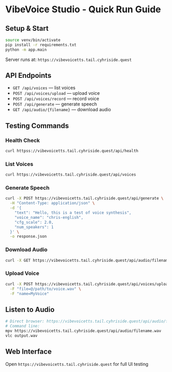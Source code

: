 # VibeVoice Studio - Quick Run Guide

## Setup & Start
```bash
source venv/bin/activate
pip install -r requirements.txt
python -m app.main
```

Server runs at: `https://vibevoicetts.tail.cyhriside.quest`

## API Endpoints

* `GET /api/voices` — list voices
* `POST /api/voices/upload` — upload voice
* `POST /api/voices/record` — record voice
* `POST /api/generate` — generate speech
* `GET /api/audio/{filename}` — download audio

## Testing Commands

### Health Check
```bash
curl httpss://vibevoicetts.tail.cyhriside.quest/api/health
```

### List Voices
```bash
curl https://vibevoicetts.tail.cyhriside.quest/api/voices
```

### Generate Speech
```bash
curl -X POST https://vibevoicetts.tail.cyhriside.quest/api/generate \
  -H "Content-Type: application/json" \
  -d '{
    "text": "Hello, this is a test of voice synthesis",
    "voice_name": "chris-english",
    "cfg_scale": 2.0,
    "num_speakers": 1
  }' \
  -o response.json
```

### Download Audio
```bash
curl -X GET https://vibevoicetts.tail.cyhriside.quest/api/audio/filename.wav -o output.wav
```

### Upload Voice
```bash
curl -X POST https://vibevoicetts.tail.cyhriside.quest/api/voices/upload \
  -F "file=@/path/to/voice.wav" \
  -F "name=MyVoice"
```

## Listen to Audio
```bash
# Direct browser: https://vibevoicetts.tail.cyhriside.quest/api/audio/filename.wav
# Command line:
mpv https://vibevoicetts.tail.cyhriside.quest/api/audio/filename.wav
vlc output.wav
```

## Web Interface
Open `https://vibevoicetts.tail.cyhriside.quest` for full UI testing